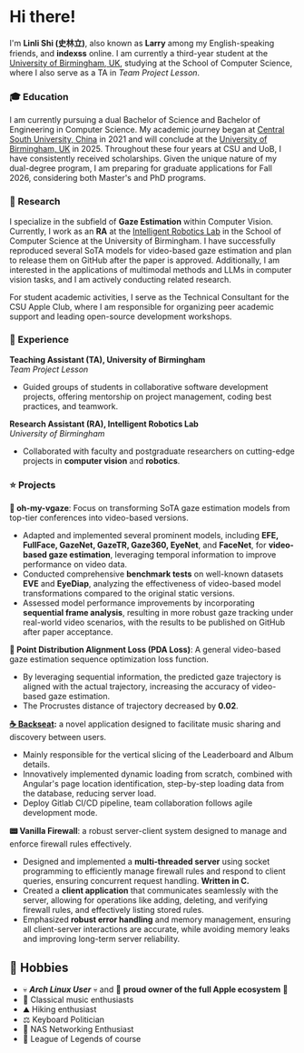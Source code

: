 # Hi there!
I'm **Linli Shi (史林立)**, also known as **Larry** among my English-speaking friends, and **indexss** online. I am currently a third-year student at the [University of Birmingham, UK](https://www.birmingham.ac.uk/), studying at the School of Computer Science, where I also serve as a TA in *Team Project Lesson*.

### 🎓 Education  
I am currently pursuing a dual Bachelor of Science and Bachelor of Engineering in Computer Science. My academic journey began at [Central South University, China](https://www.csu.edu.cn/) in 2021 and will conclude at the [University of Birmingham, UK](https://www.birmingham.ac.uk/) in 2025. Throughout these four years at CSU and UoB, I have consistently received scholarships. Given the unique nature of my dual-degree program, I am preparing for graduate applications for Fall 2026, considering both Master's and PhD programs.

### 🔬 Research
I specialize in the subfield of **Gaze Estimation** within Computer Vision. Currently, I work as an **RA** at the [Intelligent Robotics Lab](https://hyungjinchang.wordpress.com) in the School of Computer Science at the University of Birmingham. I have successfully reproduced several SoTA models for video-based gaze estimation and plan to release them on GitHub after the paper is approved. Additionally, I am interested in the applications of multimodal methods and LLMs in computer vision tasks, and I am actively conducting related research.

For student academic activities, I serve as the Technical Consultant for the CSU Apple Club, where I am responsible for organizing peer academic support and leading open-source development workshops.

### 💼 Experience
**Teaching Assistant (TA), University of Birmingham**  
_Team Project Lesson_
- Guided groups of students in collaborative software development projects, offering mentorship on project management, coding best practices, and teamwork.

**Research Assistant (RA), Intelligent Robotics Lab**  
_University of Birmingham_
- Collaborated with faculty and postgraduate researchers on cutting-edge projects in **computer vision** and **robotics**.
### ⭐ Projects
**🤖 oh-my-vgaze**: Focus on transforming SoTA gaze estimation models from top-tier conferences into video-based versions.
- Adapted and implemented several prominent models, including **EFE, FullFace, GazeNet, GazeTR, Gaze360, EyeNet**, and **FaceNet**, for **video-based gaze estimation**, leveraging temporal information to improve performance on video data.
- Conducted comprehensive **benchmark tests** on well-known datasets **EVE** and **EyeDiap**, analyzing the effectiveness of video-based model transformations compared to the original static versions.
- Assessed model performance improvements by incorporating **sequential frame analysis**, resulting in more robust gaze tracking under real-world video scenarios, with the results to be published on GitHub after paper acceptance.

**🤖 Point Distribution Alignment Loss (PDA Loss)**: A general video-based gaze estimation sequence optimization loss function.
- By leveraging sequential information, the predicted gaze trajectory is aligned with the actual trajectory, increasing the accuracy of video-based gaze estimation.
- The Procrustes distance of trajectory decreased by **0.02**.


**[☕ Backseat](https://github.com/indexss/Backseat):** a novel application designed to facilitate music sharing and discovery between users.
- Mainly responsible for the vertical slicing of the Leaderboard and Album details.
- Innovatively implemented dynamic loading from scratch, combined with Angular's page location identification, step-by-step loading data from the database, reducing server load.
- Deploy Gitlab CI/CD pipeline, team collaboration follows agile development mode.

**📟 Vanilla Firewall**: a robust server-client system designed to manage and enforce firewall rules effectively.
- Designed and implemented a **multi-threaded server** using socket programming to efficiently manage firewall rules and respond to client queries, ensuring concurrent request handling. **Written in C.**
- Created a **client application** that communicates seamlessly with the server, allowing for operations like adding, deleting, and verifying firewall rules, and effectively listing stored rules.
- Emphasized **robust error handling** and memory management, ensuring all client-server interactions are accurate, while avoiding memory leaks and improving long-term server reliability.

## 🎉 Hobbies
- 💀 ***Arch Linux User*** 💀 and 🌼 **proud owner of the full Apple ecosystem** 🌼
- 🎻 Classical music enthusiasts
- ⛰️ Hiking enthusiast
- ⚖️ Keyboard Politician
- 📡 NAS Networking Enthusiast
- 👾 League of Legends of course






